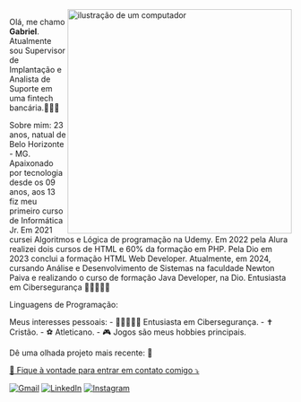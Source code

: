 <img src="https://raw.githubusercontent.com/MicaelliMedeiros/micaellimedeiros/master/image/computer-illustration.png" alt="ilustração de um computador" min-width="400px" max-width="400px" width="400px" align="right">

<p align="left"> 
Olá, me chamo <strong>Gabriel</strong>. Atualmente sou Supervisor de Implantação e Analista de Suporte em uma fintech bancária.👨🏻‍💻
</p>

<p align="left">
Sobre mim: 23 anos, natual de Belo Horizonte - MG. Apaixonado por tecnologia desde os 09 anos, aos 13 fiz meu primeiro curso de Informática Jr. Em 2021 cursei Algoritmos e Lógica de programação na Udemy. Em 2022 pela Alura realizei dois cursos de HTML e 60% da formação em PHP. Pela Dio em 2023 conclui a formação HTML Web Developer. Atualmente, em 2024, cursando Análise e Desenvolvimento de Sistemas na faculdade Newton Paiva e realizando o curso de formação Java Developer, na Dio. Entusiasta em Cibersegurança 🥷🏼👨🏻‍💻
</p>

<p align="left">
Linguagens de Programação:

</p>

<p align="left">
Meus interesses pessoais:
- 🥷🏼👨🏻‍💻 Entusiasta em Cibersegurança.
- ✝️ Cristão.
- ⚽ Atleticano.
- 🎮 Jogos são meus hobbies principais.
</p>

<p align="left">
Dê uma olhada projeto mais recente:
🎰<a href="https://github.com/gabrielmsoares/LotoFacil" title="Lotofacil">
</p>

<p align="left">
  💌 Fique à vontade para entrar em contato comigo ⤵️
</p>

<p align="left">
  <a href="gsoares1308@gmail.com" title="Gmail">
  <img src="https://img.shields.io/badge/-Gmail-FF0000?style=flat-square&labelColor=FF0000&logo=gmail&logoColor=white&link=LINK-DO-SEU-GMAIL" alt="Gmail"/></a>
  <a href="https://www.linkedin.com/in/gabriel-soares-38a818214/" title="LinkedIn">
  <img src="https://img.shields.io/badge/-Linkedin-0e76a8?style=flat-square&logo=Linkedin&logoColor=white&link=LINK-DO-SEU-LINKEDIN" alt="LinkedIn"/></a>
 <a href="instagram.com/gabrie.msoares" title="Instagram">
  <img src="https://img.shields.io/badge/-Instagram-DF0174?style=flat-square&labelColor=DF0174&logo=instagram&logoColor=white&link=LINK-DO-SEU-INSTAGRAM" alt="Instagram"/></a>
</p>
